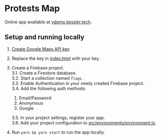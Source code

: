 # Protests Map

Online app available at [vdemo.kessler.tech](https://vdemo.kessler.tech).

## Setup and running locally

1. [Create Google Maps API key](https://developers.google.com/maps/documentation/javascript/get-api-key)
2. Replace the key in [index.html](/src/index.html#L10) with your key.
3. Create a Firebase project.  
3.1. Create a Firestore database.   
3.2. Start a collection named `flags` .  
3.3. Enable Authentication in your newly created Firebase project.  
3.4. Add the following auth methods:
    1. Email/Password
    2. Anonymous
    3. Google    
    

    3.5. In your project settings, register your app.  
    3.6. Add your project configuration to [src/environments/environment.ts](/src/environments/environment.ts).  

4. Run `yarn && yarn start` to run the app locally.
